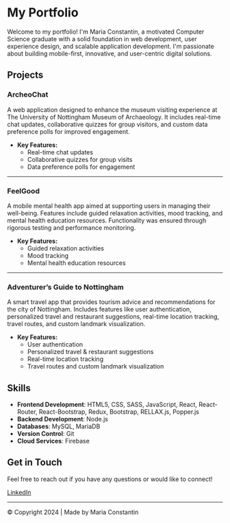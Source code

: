 # My Portfolio

Welcome to my portfolio! I'm Maria Constantin, a motivated Computer Science graduate with a solid foundation in web development, user experience design, and scalable application development. I'm passionate about building mobile-first, innovative, and user-centric digital solutions.

## Projects

### ArcheoChat
A web application designed to enhance the museum visiting experience at The University of Nottingham Museum of Archaeology. It includes real-time chat updates, collaborative quizzes for group visitors, and custom data preference polls for improved engagement.

- **Key Features:**
  - Real-time chat updates
  - Collaborative quizzes for group visits
  - Data preference polls for engagement

---

### FeelGood
A mobile mental health app aimed at supporting users in managing their well-being. Features include guided relaxation activities, mood tracking, and mental health education resources. Functionality was ensured through rigorous testing and performance monitoring.

- **Key Features:**
  - Guided relaxation activities
  - Mood tracking
  - Mental health education resources

---

### Adventurer’s Guide to Nottingham
A smart travel app that provides tourism advice and recommendations for the city of Nottingham. Includes features like user authentication, personalized travel and restaurant suggestions, real-time location tracking, travel routes, and custom landmark visualization.

- **Key Features:**
  - User authentication
  - Personalized travel & restaurant suggestions
  - Real-time location tracking
  - Travel routes and custom landmark visualization

## Skills

- **Frontend Development**: HTML5, CSS, SASS, JavaScript, React, React-Router, React-Bootstrap, Redux, Bootstrap, RELLAX.js, Popper.js
- **Backend Development**: Node.js
- **Databases**: MySQL, MariaDB
- **Version Control**: Git
- **Cloud Services**: Firebase

## Get in Touch

Feel free to reach out if you have any questions or would like to connect!

[LinkedIn](https://www.linkedin.com/in/your-profile)

---

© Copyright 2024 | Made by Maria Constantin
